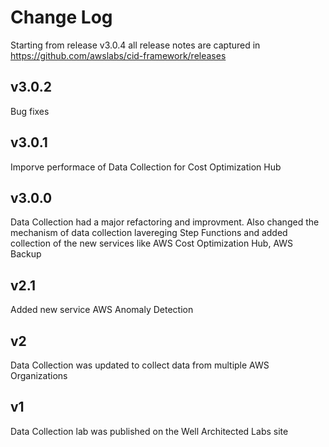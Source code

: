 # Change Log

Starting from release v3.0.4 all release notes are captured in https://github.com/awslabs/cid-framework/releases

## v3.0.2
Bug fixes

## v3.0.1
Imporve performace of  Data Collection for Cost Optimization Hub 

## v3.0.0
Data Collection had a major refactoring and improvment. Also changed the mechanism of data collection lavereging Step Functions and added collection of the new services like AWS Cost Optimization Hub, AWS Backup

## v2.1 
Added new service AWS Anomaly Detection

## v2 
Data Collection was updated to collect data from multiple AWS Organizations

## v1 
Data Collection lab was published on the Well Architected Labs site
